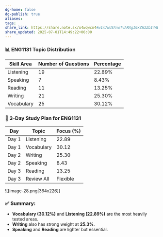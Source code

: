 ```yaml
---
dg-home: false
dg-publish: true
aliases: 
tags:
share_link: https://share.note.sx/o4wqwcn4#w1x7wUSAnoTvARAgI0xZW3ZbI4ABFp/ChqeaaygUw4k
share_updated: 2025-07-01T14:49:22+06:00
---
```

### 📊 ENG1131 Topic Distribution

| Skill Area | Number of Questions | Percentage |
|------------|---------------------|------------|
| Listening  | 19                  | 22.89%     |
| Speaking   | 7                   | 8.43%      |
| Reading    | 11                  | 13.25%     |
| Writing    | 21                  | 25.30%     |
| Vocabulary | 25                  | 30.12%     |

### 📅 3-Day Study Plan for ENG1131

| Day   | Topic      | Focus (%) |
|-------|------------|-----------|
| Day 1 | Listening  | 22.89     |
| Day 1 | Vocabulary | 30.12     |
| Day 2 | Writing    | 25.30     |
| Day 2 | Speaking   | 8.43      |
| Day 3 | Reading    | 13.25     |
| Day 3 | Review All | Flexible  |


![[image-28.png|364x226]]
### ✅ Summary:

* **Vocabulary (30.12%)** and **Listening (22.89%)** are the most heavily tested areas.
* **Writing** also has strong weight at **25.3%**.
* **Speaking** and **Reading** are lighter but essential.

